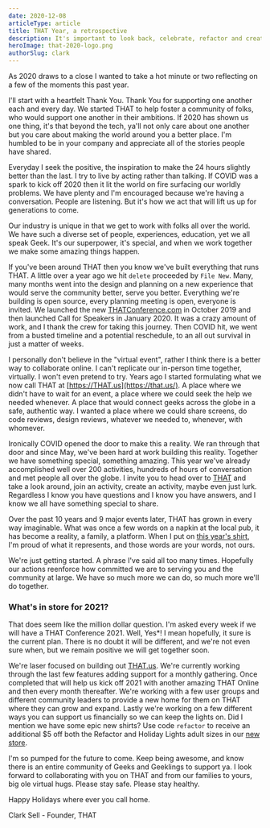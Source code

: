 ```yaml
---
date: 2020-12-08
articleType: article
title: THAT Year, a retrospective
description: It's important to look back, celebrate, refactor and create an awesome future.
heroImage: that-2020-logo.png
authorSlug: clark
---
```


As 2020 draws to a close I wanted to take a hot minute or two reflecting on a few of the moments this past year.

I'll start with a heartfelt Thank You. Thank You for supporting one another each and every day. We started THAT to help foster a community of folks, who would support one another in their ambitions. If 2020 has shown us one thing, it's that beyond the tech, ya'll not only care about one another but you care about making the world around you a better place. I'm humbled to be in your company and appreciate all of the stories people have shared.

Everyday I seek the positive, the inspiration to make the 24 hours slightly better than the last. I try to live by acting rather than talking. If COVID was a spark to kick off 2020 then it lit the world on fire surfacing our worldly problems. We have plenty and I'm encouraged because we're having a conversation. People are listening. But it's how we act that will lift us up for generations to come.

Our industry is unique in that we get to work with folks all over the world. We have such a diverse set of people, experiences, education, yet we all speak Geek. It's our superpower, it's special, and when we work together we make some amazing things happen.

If you've been around THAT then you know we've built everything that runs THAT. A little over a year ago we hit `delete` proceeded by `File New`. Many, many months went into the design and planning on a new experience that would serve the community better, serve you better. Everything we're building is open source, every planning meeting is open, everyone is invited. We launched the new [THATConference.com](https://thatconference.com/) in October 2019 and then launched Call for Speakers in January 2020. It was a crazy amount of work, and I thank the crew for taking this journey. Then COVID hit, we went from a busted timeline and a potential reschedule, to an all out survival in just a matter of weeks.

I personally don't believe in the "virtual event", rather I think there is a better way to collaborate online. I can't replicate our in-person time together, virtually. I won't even pretend to try. Years ago I started formulating what we now call THAT at [https://THAT.us](https://that.us/). A place where we didn't have to wait for an event, a place where we could seek the help we needed whenever. A place that would connect geeks across the globe in a safe, authentic way. I wanted a place where we could share screens, do code reviews, design reviews, whatever we needed to, whenever, with whomever.

Ironically COVID opened the door to make this a reality. We ran through that door and since May, we've been hard at work building this reality. Together we have something special, something amazing. This year we've already accomplished well over 200 activities, hundreds of hours of conversation and met people all over the globe. I invite you to head over to [THAT](https://that.us/) and take a look around, join an activity, create an activity, maybe even just lurk. Regardless I know you have questions and I know you have answers, and I know we all have something special to share.

Over the past 10 years and 9 major events later, THAT has grown in every way imaginable. What was once a few words on a napkin at the local pub, it has become a reality, a family, a platform. When I put on [this year's shirt](https://store.thatconference.com/collections/that-tee/products/that-us), I'm proud of what it represents, and those words are your words, not ours.

We're just getting started. A phrase I've said all too many times. Hopefully our actions reenforce how committed we are to serving you and the community at large. We have so much more we can do, so much more we'll do together.

### What's in store for 2021?

That does seem like the million dollar question. I'm asked every week if we will have a THAT Conference 2021. Well, Yes\*! I mean hopefully, it sure is the current plan. There is no doubt it will be different, and we're not even sure when, but we remain positive we will get together soon.

We're laser focused on building out [THAT.us](https://that.us/). We're currently working through the last few features adding support for a monthly gathering. Once completed that will help us kick off 2021 with another amazing THAT Online and then every month thereafter. We're working with a few user groups and different community leaders to provide a new home for them on THAT where they can grow and expand. Lastly we're working on a few different ways you can support us financially so we can keep the lights on. Did I mention we have some epic new shirts? Use code `refactor` to receive an additional \$5 off both the Refactor and Holiday Lights adult sizes in our [new store](https://store.thatconference.com/).

I'm so pumped for the future to come. Keep being awesome, and know there is an entire community of Geeks and Geeklings to support ya. I look forward to collaborating with you on THAT and from our families to yours, big ole virtual hugs. Please stay safe. Please stay healthy.

Happy Holidays where ever you call home.

Clark Sell - Founder, THAT
